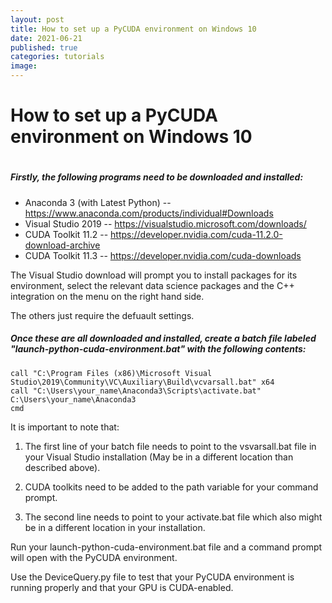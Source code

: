 ```yaml
---
layout: post
title: How to set up a PyCUDA environment on Windows 10
date: 2021-06-21
published: true
categories: tutorials
image:
---
```

<h1>How to set up a PyCUDA environment on Windows 10<h1/>

<h5>Firstly, the following programs need to be downloaded and installed:</h5>

- Anaconda 3 (with Latest Python) -- https://www.anaconda.com/products/individual#Downloads
- Visual Studio 2019 -- https://visualstudio.microsoft.com/downloads/
- CUDA Toolkit 11.2 -- https://developer.nvidia.com/cuda-11.2.0-download-archive
- CUDA Toolkit 11.3 -- https://developer.nvidia.com/cuda-downloads

The Visual Studio download will prompt you to install packages for its environment, select the relevant data science packages and the C++ integration on the menu on the right hand side.

The others just require the defuault settings.

<h5>Once these are all downloaded and installed, create a batch file labeled "launch-python-cuda-environment.bat" with the following contents:</h5>

```
call "C:\Program Files (x86)\Microsoft Visual Studio\2019\Community\VC\Auxiliary\Build\vcvarsall.bat" x64
call "C:\Users\your_name\Anaconda3\Scripts\activate.bat" C:\Users\your_name\Anaconda3
cmd
```

It is important to note that:

1. The first line of your batch file needs to point to the vsvarsall.bat file in your Visual Studio installation (May be in a different location than described above). 

2. CUDA toolkits need to be added to the path variable for your command prompt.

3. The second line needs to point to your activate.bat file which also might be in a different location in your installation.


Run your launch-python-cuda-environment.bat file and a command prompt will open with the PyCUDA environment.

Use the DeviceQuery.py file to test that your PyCUDA environment is running properly and that your GPU is CUDA-enabled.

